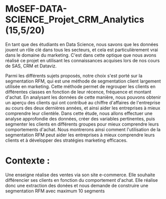# MoSEF-DATA-SCIENCE_Projet_CRM_Analytics (15,5/20)

En tant que des étudiants en Data Science, nous savons que les données jouent un rôle clé dans 
tous les secteurs, et cela est particulièrement vrai dans le domaine du marketing. C'est dans cette 
optique que nous avons réalisé ce projet en utilisant les connaissances acquises lors de nos cours 
de SAS, CRM et Dataviz. 

Parmi les différents sujets proposés, notre choix s'est porté sur la segmentation RFM, qui est une 
méthode de segmentation client largement utilisée en marketing. Cette méthode permet de 
regrouper les clients en différentes classes en fonction de leur récence, fréquence et montant 
d'achat. En analysant les données de cette manière, nous pouvons obtenir un aperçu des clients 
qui ont contribué au chiffre d'affaires de l'entreprise au cours des deux dernières années, et ainsi 
aider les entreprises à mieux comprendre leur clientèle. 
Dans cette étude, nous allons effectuer une analyse approfondie des données, créer des variables 
pertinentes, puis segmenter les clients en différents groupes pour mieux comprendre leurs 
comportements d'achat. Nous montrerons ainsi comment l'utilisation de la segmentation RFM 
peut aider les entreprises à mieux comprendre leurs clients et à développer des stratégies 
marketing efficaces.

# Contexte :
Une enseigne réalise des ventes via son site e-commerce. Elle souhaite différencier ses 
clients en fonction du comportement d'achat. Elle réalise donc une extraction des donées
et nous demande de construire une segmentation RFM avec maximum 10 segments 
